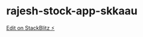 # rajesh-stock-app-skkaau

[Edit on StackBlitz ⚡️](https://stackblitz.com/edit/rajesh-stock-app-skkaau)